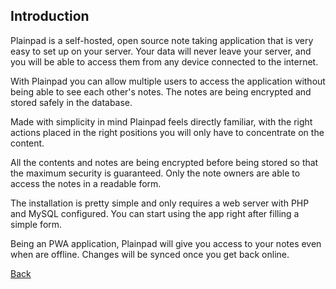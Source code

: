 ## Introduction

Plainpad is a self-hosted, open source note taking application that is very easy to set up on your server. Your data 
will never leave your server, and you will be able to access them from any device connected to the internet.

With Plainpad you can allow multiple users to access the application without being able to see each other's notes. The 
notes are being encrypted and stored safely in the database.

Made with simplicity in mind Plainpad feels directly familiar, with the right actions placed in the right positions you 
will only have to concentrate on the content.

All the contents and notes are being encrypted before being stored so that the maximum security is guaranteed. Only the 
note owners are able to access the notes in a readable form.

The installation is pretty simple and only requires a web server with PHP and MySQL configured. You can start using the 
app right after filling a simple form.

Being an PWA application, Plainpad will give you access to your notes even when are offline. Changes will be synced once 
you get back online.

[Back](readme.md)

